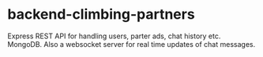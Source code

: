 # backend-climbing-partners

Express REST API for handling users, parter ads, chat history etc. MongoDB.
Also a websocket server for real time updates of chat messages. 
